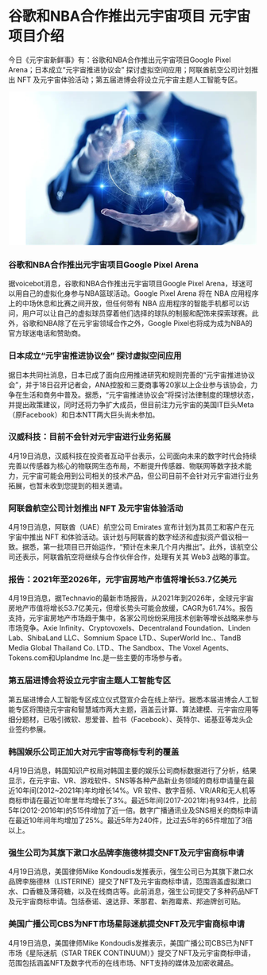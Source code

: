 # 谷歌和NBA合作推出元宇宙项目 元宇宙项目介绍


今日《元宇宙新鲜事》有：谷歌和NBA合作推出元宇宙项目Google Pixel Arena；日本成立“元宇宙推进协议会” 探讨虚拟空间应用；阿联酋航空公司计划推出 NFT 及元宇宙体验活动；第五届进博会将设立元宇宙主题人工智能专区。

![配图](20220706113625.png)

### 谷歌和NBA合作推出元宇宙项目Google Pixel Arena

据voicebot消息，谷歌和NBA合作推出元宇宙项目Google Pixel Arena，球迷可以用自己的虚拟化身参与NBA篮球活动。Google Pixel Arena 将在 NBA 应用程序上的中场休息和比赛之间开放，但任何带有 NBA 应用程序的智能手机都可以访问，用户可以让自己的虚拟球员穿着他们选择的球队的制服和配饰来探索球赛。此外，谷歌和NBA除了在元宇宙领域合作之外，Google Pixel也将成为成为NBA的官方球迷电话和赞助商。

### 日本成立“元宇宙推进协议会” 探讨虚拟空间应用

据日本共同社消息，日本已成了面向应用推进研究和规则完善的“元宇宙推进协议会”，并于18日召开记者会，ANA控股和三菱商事等20家以上企业参与该协会，力争在生活和商务中普及。据悉，“元宇宙推进协议会”将探讨法律制度的理想状态，并提出政策建议，同时还将力争扩大成员，但目前注力元宇宙的美国IT巨头Meta（原Facebook）和日本NTT两大巨头尚未参加。

### 汉威科技：目前不会针对元宇宙进行业务拓展

4月19日消息，汉威科技在投资者互动平台表示，公司面向未来的数字时代会持续完善以传感器为核心的物联网生态布局，不断提升传感器、物联网等数字技术能力，元宇宙可能会用到公司相关的技术产品，但公司目前不会针对元宇宙进行业务拓展，也暂未收到您提到的相关邀请。

### 阿联酋航空公司计划推出 NFT 及元宇宙体验活动

4月19日消息，阿联酋（UAE）航空公司 Emirates 宣布计划为其员工和客户在元宇宙中推出 NFT 和体验活动。该计划与阿联酋的数字经济和虚拟资产倡议相一致。据悉，第一批项目已开始运作，“预计在未来几个月内推出”。此外，该航空公司还表示，阿联酋航空将继续与合作伙伴合作，处理有关其 Web3 战略的事宜。

### 报告：2021年至2026年，元宇宙房地产市值将增长53.7亿美元

4月19日消息，据Technavio的最新市场报告，从2021年到2026年，全球元宇宙房地产市值将增长53.7亿美元，但增长势头可能会放缓，CAGR为61.74%。报告支持，元宇宙房地产市场趋于集中，各家公司纷纷采用技术创新等增长战略来参与市场竞争。Axie Infinity、Cryptovoxels、Decentraland Foundation、Linden Lab、ShibaLand LLC、Somnium Space LTD.、SuperWorld Inc.、TandB Media Global Thailand Co. LTD.、The Sandbox、The Voxel Agents、Tokens.com和Uplandme Inc.是一些主要的市场参与者。

### 第五届进博会将设立元宇宙主题人工智能专区

第五届进博会人工智能专区成立仪式暨宣介会在线上举行。据悉本届进博会人工智能专区将围绕元宇宙和智慧城市两大主题，涵盖云计算、算法建模、元宇宙应用等细分题材，已吸引微软、思爱普、脸书（Facebook）、英特尔、诺基亚等龙头企业签约参展。

### 韩国娱乐公司正加大对元宇宙等商标专利的覆盖

4月19日消息，韩国知识产权局对韩国主要的娱乐公司商标数据进行了分析，结果显示，在元宇宙、VR、游戏软件、SNS等各种产品新业务领域的商标申请量在最近10年间(2012~2021年)年均增长14%。VR 软件、数字音频、VR/AR和无人机等商标申请在最近10年里年均增长了3%。最近5年间(2017-2021年)有934件，比前5年(2012-2016年)的515件增加了近一倍。数字广播通讯业及SNS相关的商标申请在最近10年间年均增加了25%。最近5年为240件，比过去5年的65件增加了3倍以上。

### 强生公司为其旗下漱口水品牌李施德林提交NFT及元宇宙商标申请

4月19日消息，美国律师Mike Kondoudis发推表示，强生公司已为其旗下漱口水品牌李施德林（LISTERINE）提交了NFT及元宇宙商标申请，范围涵盖虚拟漱口水、口香糖及薄荷糖，以及在线商店等。此前消息，强生公司提交了多种药品NFT及元宇宙商标申请。包括泰诺、速达菲、苯那君、新孢霉素、邦迪牌创可贴。

### 美国广播公司CBS为NFT市场星际迷航提交NFT及元宇宙商标申请

4月19日消息，美国律师Mike Kondoudis发推表示，美国广播公司CBS已为NFT市场《星际迷航（STAR TREK CONTINUUM）》提交了NFT及元宇宙商标申请，范围包括涵盖NFT及数字代币的在线市场、NFT支持的媒体及加密收藏品。
